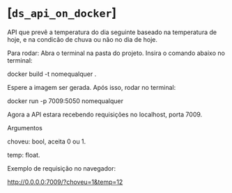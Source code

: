 # [`ds_api_on_docker`]
API que prevê a temperatura do dia seguinte baseado na temperatura de hoje, e na condicão de chuva ou não no dia de hoje.

Para rodar:
Abra o terminal na pasta do projeto. Insira o comando abaixo no terminal:

docker build -t  nomequalquer .

Espere a imagem ser gerada. Após isso, rodar no terminal:

docker run -p 7009:5050 nomequalquer

Agora a API estara recebendo requisições no localhost, porta 7009.

Argumentos

choveu: bool, aceita 0 ou 1.

temp: float.

Exemplo de requisição no navegador:

http://0.0.0.0:7009/?choveu=1&temp=12

